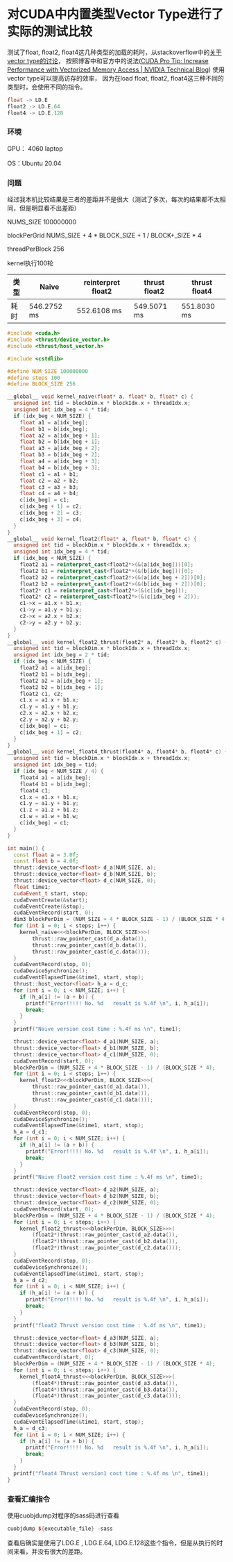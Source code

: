 # 对CUDA中内置类型Vector Type进行了实际的测试比较

测试了float, float2, float4这几种类型的加载的耗时，从stackoverflow中的[关于vector type的讨论](https://stackoverflow.com/questions/26676806/efficiency-of-cuda-vector-types-float2-float3-float4)， 按照博客中和官方中的说法([CUDA Pro Tip: Increase Performance with Vectorized Memory Access | NVIDIA Technical Blog](https://developer.nvidia.com/blog/cuda-pro-tip-increase-performance-with-vectorized-memory-access/)) 使用vector type可以提高访存的效率， 因为在load float, float2, float4这三种不同的类型时，会使用不同的指令。

```cpp
float -> LD.E
float2 -> LD.E.64
float4 -> LD.E.128
```

### 环境

GPU： 4060 laptop

OS：Ubuntu 20.04



### 问题

经过我本机比较结果是三者的差距并不是很大（测试了多次，每次的结果都不太相同，但是明显看不出差距）

NUMS_SIZE 100000000

blockPerGrid  NUMS_SIZE + 4 * BLOCK_SIZE + 1 / BLOCK+_SIZE * 4

threadPerBlock 256

kernel执行100轮

| 类型  | Naive       | reinterpret float2 | thrust float2 | thrust float4 |
| --- | ----------- | ------------------ | ------------- | ------------- |
| 耗时  | 546.2752 ms | 552.6108 ms        | 549.5071 ms   | 551.8030 ms   |

```cpp
#include <cuda.h>
#include <thrust/device_vector.h>
#include <thrust/host_vector.h>

#include <cstdlib>

#define NUM_SIZE 100000000
#define steps 100
#define BLOCK_SIZE 256

__global__ void kernel_naive(float* a, float* b, float* c) {
  unsigned int tid = blockDim.x * blockIdx.x + threadIdx.x;
  unsigned int idx_beg = 4 * tid;
  if (idx_beg < NUM_SIZE) {
    float a1 = a[idx_beg];
    float b1 = b[idx_beg];
    float a2 = a[idx_beg + 1];
    float b2 = b[idx_beg + 1];
    float a3 = a[idx_beg + 2];
    float b3 = b[idx_beg + 2];
    float a4 = a[idx_beg + 3];
    float b4 = b[idx_beg + 3];
    float c1 = a1 + b1;
    float c2 = a2 + b2;
    float c3 = a3 + b3;
    float c4 = a4 + b4;
    c[idx_beg] = c1;
    c[idx_beg + 1] = c2;
    c[idx_beg + 2] = c3;
    c[idx_beg + 3] = c4;
  }
}
__global__ void kernel_float2(float* a, float* b, float* c) {
  unsigned int tid = blockDim.x * blockIdx.x + threadIdx.x;
  unsigned int idx_beg = 4 * tid;
  if (idx_beg < NUM_SIZE) {
    float2 a1 = reinterpret_cast<float2*>(&(a[idx_beg]))[0];
    float2 b1 = reinterpret_cast<float2*>(&(b[idx_beg]))[0];
    float2 a2 = reinterpret_cast<float2*>(&(a[idx_beg + 2]))[0];
    float2 b2 = reinterpret_cast<float2*>(&(b[idx_beg + 2]))[0];
    float2* c1 = reinterpret_cast<float2*>(&(c[idx_beg]));
    float2* c2 = reinterpret_cast<float2*>(&(c[idx_beg + 2]));
    c1->x = a1.x + b1.x;
    c1->y = a1.y + b1.y;
    c2->x = a2.x + b2.x;
    c2->y = a2.y + b2.y;
  }
}
__global__ void kernel_float2_thrust(float2* a, float2* b, float2* c) {
  unsigned int tid = blockDim.x * blockIdx.x + threadIdx.x;
  unsigned int idx_beg = 2 * tid;
  if (idx_beg < NUM_SIZE) {
    float2 a1 = a[idx_beg];
    float2 b1 = b[idx_beg];
    float2 a2 = a[idx_beg + 1];
    float2 b2 = b[idx_beg + 1];
    float2 c1, c2;
    c1.x = a1.x + b1.x;
    c1.y = a1.y + b1.y;
    c2.x = a2.x + b2.x;
    c2.y = a2.y + b2.y;
    c[idx_beg] = c1;
    c[idx_beg + 1] = c2;
  }
}
__global__ void kernel_float4_thrust(float4* a, float4* b, float4* c) {
  unsigned int tid = blockDim.x * blockIdx.x + threadIdx.x;
  unsigned int idx_beg = tid;
  if (idx_beg < NUM_SIZE / 4) {
    float4 a1 = a[idx_beg];
    float4 b1 = b[idx_beg];
    float4 c1;
    c1.x = a1.x + b1.x;
    c1.y = a1.y + b1.y;
    c1.z = a1.z + b1.z;
    c1.w = a1.w + b1.w;
    c[idx_beg] = c1;
  }
}

int main() {
  const float a = 3.0f;
  const float b = 4.0f;
  thrust::device_vector<float> d_a(NUM_SIZE, a);
  thrust::device_vector<float> d_b(NUM_SIZE, b);
  thrust::device_vector<float> d_c(NUM_SIZE, 0);
  float time1;
  cudaEvent_t start, stop;
  cudaEventCreate(&start);
  cudaEventCreate(&stop);
  cudaEventRecord(start, 0);
  dim3 blockPerDim = (NUM_SIZE + 4 * BLOCK_SIZE - 1) / (BLOCK_SIZE * 4);
  for (int i = 0; i < steps; i++) {
    kernel_naive<<<blockPerDim, BLOCK_SIZE>>>(
        thrust::raw_pointer_cast(d_a.data()),
        thrust::raw_pointer_cast(d_b.data()),
        thrust::raw_pointer_cast(d_c.data()));
  }
  cudaEventRecord(stop, 0);
  cudaDeviceSynchronize();
  cudaEventElapsedTime(&time1, start, stop);
  thrust::host_vector<float> h_a = d_c;
  for (int i = 0; i < NUM_SIZE; i++) {
    if (h_a[i] != (a + b)) {
      printf("Error!!!!! No. %d   result is %.4f \n", i, h_a[i]);
      break;
    }
  }
  printf("Naive version cost time : %.4f ms \n", time1);

  thrust::device_vector<float> d_a1(NUM_SIZE, a);
  thrust::device_vector<float> d_b1(NUM_SIZE, b);
  thrust::device_vector<float> d_c1(NUM_SIZE, 0);
  cudaEventRecord(start, 0);
  blockPerDim = (NUM_SIZE + 4 * BLOCK_SIZE - 1) / (BLOCK_SIZE * 4);
  for (int i = 0; i < steps; i++) {
    kernel_float2<<<blockPerDim, BLOCK_SIZE>>>(
        thrust::raw_pointer_cast(d_a1.data()),
        thrust::raw_pointer_cast(d_b1.data()),
        thrust::raw_pointer_cast(d_c1.data()));
  }
  cudaEventRecord(stop, 0);
  cudaDeviceSynchronize();
  cudaEventElapsedTime(&time1, start, stop);
  h_a = d_c1;
  for (int i = 0; i < NUM_SIZE; i++) {
    if (h_a[i] != (a + b)) {
      printf("Error!!!!! No. %d   result is %.4f \n", i, h_a[i]);
      break;
    }
  }
  printf("Naive float2 version cost time : %.4f ms \n", time1);

  thrust::device_vector<float> d_a2(NUM_SIZE, a);
  thrust::device_vector<float> d_b2(NUM_SIZE, b);
  thrust::device_vector<float> d_c2(NUM_SIZE, 0);
  cudaEventRecord(start, 0);
  blockPerDim = (NUM_SIZE + 4 * BLOCK_SIZE - 1) / (BLOCK_SIZE * 4);
  for (int i = 0; i < steps; i++) {
    kernel_float2_thrust<<<blockPerDim, BLOCK_SIZE>>>(
        (float2*)thrust::raw_pointer_cast(d_a2.data()),
        (float2*)thrust::raw_pointer_cast(d_b2.data()),
        (float2*)thrust::raw_pointer_cast(d_c2.data()));
  }
  cudaEventRecord(stop, 0);
  cudaDeviceSynchronize();
  cudaEventElapsedTime(&time1, start, stop);
  h_a = d_c2;
  for (int i = 0; i < NUM_SIZE; i++) {
    if (h_a[i] != (a + b)) {
      printf("Error!!!!! No. %d   result is %.4f \n", i, h_a[i]);
      break;
    }
  }
  printf("float2 Thrust version cost time : %.4f ms \n", time1);

  thrust::device_vector<float> d_a3(NUM_SIZE, a);
  thrust::device_vector<float> d_b3(NUM_SIZE, b);
  thrust::device_vector<float> d_c3(NUM_SIZE, 0);
  cudaEventRecord(start, 0);
  blockPerDim = (NUM_SIZE + 4 * BLOCK_SIZE - 1) / (BLOCK_SIZE * 4);
  for (int i = 0; i < steps; i++) {
    kernel_float4_thrust<<<blockPerDim, BLOCK_SIZE>>>(
        (float4*)thrust::raw_pointer_cast(d_a3.data()),
        (float4*)thrust::raw_pointer_cast(d_b3.data()),
        (float4*)thrust::raw_pointer_cast(d_c3.data()));
  }
  cudaEventRecord(stop, 0);
  cudaDeviceSynchronize();
  cudaEventElapsedTime(&time1, start, stop);
  h_a = d_c3;
  for (int i = 0; i < NUM_SIZE; i++) {
    if (h_a[i] != (a + b)) {
      printf("Error!!!!! No. %d   result is %.4f \n", i, h_a[i]);
      break;
    }
  }
  printf("float4 Thrust version1 cost time : %.4f ms \n", time1);
}
```



### 查看汇编指令

使用cuobjdump对程序的sass码进行查看

```cpp
cuobjdump ${executable_file} -sass
```

查看后确实是使用了LDG.E , LDG.E.64, LDG.E.128这些个指令，但是从执行的时间来看，并没有很大的差距。
